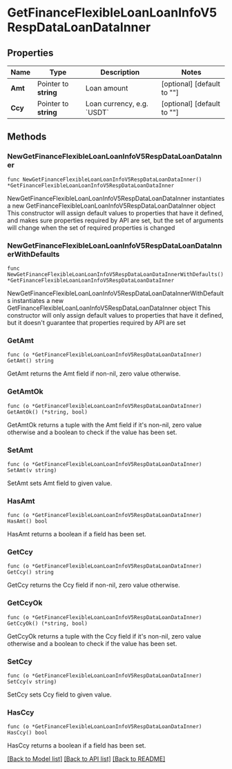 # GetFinanceFlexibleLoanLoanInfoV5RespDataLoanDataInner

## Properties

Name | Type | Description | Notes
------------ | ------------- | ------------- | -------------
**Amt** | Pointer to **string** | Loan amount | [optional] [default to ""]
**Ccy** | Pointer to **string** | Loan currency, e.g. &#x60;USDT&#x60; | [optional] [default to ""]

## Methods

### NewGetFinanceFlexibleLoanLoanInfoV5RespDataLoanDataInner

`func NewGetFinanceFlexibleLoanLoanInfoV5RespDataLoanDataInner() *GetFinanceFlexibleLoanLoanInfoV5RespDataLoanDataInner`

NewGetFinanceFlexibleLoanLoanInfoV5RespDataLoanDataInner instantiates a new GetFinanceFlexibleLoanLoanInfoV5RespDataLoanDataInner object
This constructor will assign default values to properties that have it defined,
and makes sure properties required by API are set, but the set of arguments
will change when the set of required properties is changed

### NewGetFinanceFlexibleLoanLoanInfoV5RespDataLoanDataInnerWithDefaults

`func NewGetFinanceFlexibleLoanLoanInfoV5RespDataLoanDataInnerWithDefaults() *GetFinanceFlexibleLoanLoanInfoV5RespDataLoanDataInner`

NewGetFinanceFlexibleLoanLoanInfoV5RespDataLoanDataInnerWithDefaults instantiates a new GetFinanceFlexibleLoanLoanInfoV5RespDataLoanDataInner object
This constructor will only assign default values to properties that have it defined,
but it doesn't guarantee that properties required by API are set

### GetAmt

`func (o *GetFinanceFlexibleLoanLoanInfoV5RespDataLoanDataInner) GetAmt() string`

GetAmt returns the Amt field if non-nil, zero value otherwise.

### GetAmtOk

`func (o *GetFinanceFlexibleLoanLoanInfoV5RespDataLoanDataInner) GetAmtOk() (*string, bool)`

GetAmtOk returns a tuple with the Amt field if it's non-nil, zero value otherwise
and a boolean to check if the value has been set.

### SetAmt

`func (o *GetFinanceFlexibleLoanLoanInfoV5RespDataLoanDataInner) SetAmt(v string)`

SetAmt sets Amt field to given value.

### HasAmt

`func (o *GetFinanceFlexibleLoanLoanInfoV5RespDataLoanDataInner) HasAmt() bool`

HasAmt returns a boolean if a field has been set.

### GetCcy

`func (o *GetFinanceFlexibleLoanLoanInfoV5RespDataLoanDataInner) GetCcy() string`

GetCcy returns the Ccy field if non-nil, zero value otherwise.

### GetCcyOk

`func (o *GetFinanceFlexibleLoanLoanInfoV5RespDataLoanDataInner) GetCcyOk() (*string, bool)`

GetCcyOk returns a tuple with the Ccy field if it's non-nil, zero value otherwise
and a boolean to check if the value has been set.

### SetCcy

`func (o *GetFinanceFlexibleLoanLoanInfoV5RespDataLoanDataInner) SetCcy(v string)`

SetCcy sets Ccy field to given value.

### HasCcy

`func (o *GetFinanceFlexibleLoanLoanInfoV5RespDataLoanDataInner) HasCcy() bool`

HasCcy returns a boolean if a field has been set.


[[Back to Model list]](../README.md#documentation-for-models) [[Back to API list]](../README.md#documentation-for-api-endpoints) [[Back to README]](../README.md)


